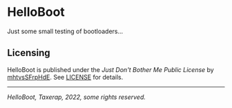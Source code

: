 # HelloBoot

Just some small testing of bootloaders...

## Licensing

HelloBoot is published under the _Just Don't Bother Me Public License_ by [mhtvsSFrpHdE](https://github.com/mhtvsSFrpHdE). See [LICENSE](LICENSE) for details.

---

_HelloBoot, Taxerap, 2022, some rights reserved._
